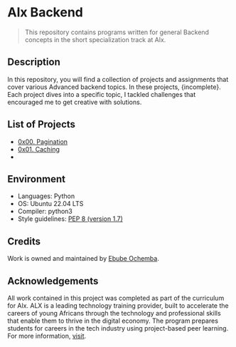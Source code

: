 # Alx Backend

> This repository contains programs written for general Backend concepts in the short specialization track at Alx.

## Description

In this repository, you will find a collection of projects and assignments that cover various Advanced backend topics. In these projects, {incomplete}. Each project dives into a specific topic, I tackled challenges that encouraged me to get creative with solutions.

## List of Projects

- [0x00. Pagination](https://github.com/Ebube-Ochemba/alx-backend/blob/main/0x00-pagination)
- [0x01. Caching](https://github.com/Ebube-Ochemba/alx-backend/blob/main/0x01-caching)
- [](https://github.com/Ebube-Ochemba/alx-backend/blob/main/)

## Environment
- Languages: Python
- OS: Ubuntu 22.04 LTS
- Compiler: python3
- Style guidelines: [PEP 8 (version 1.7)](https://peps.python.org/pep-0008/)
## Credits

Work is owned and maintained by [Ebube Ochemba](https://twitter.com/ebube116).

## Acknowledgements

All work contained in this project was completed as part of the curriculum for Alx. ALX is a leading technology training provider, built to accelerate the careers of young Africans through the technology and professional skills that enable them to thrive in the digital economy. The program prepares students for careers in the tech industry using project-based peer learning.
For more information, [visit](https://www.alxafrica.com/).
